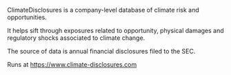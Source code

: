 ClimateDisclosures is a company-level database of climate risk and opportunities. 

It helps sift through exposures related to opportunity, physical damages and regulatory shocks associated to climate change.

The source of data is annual financial disclosures filed to the SEC.

Runs at https://www.climate-disclosures.com

